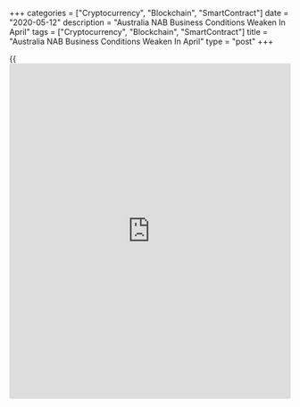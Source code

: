 +++
categories = ["Cryptocurrency", "Blockchain", "SmartContract"]
date = "2020-05-12"
description = "Australia NAB Business Conditions Weaken In April"
tags = ["Cryptocurrency", "Blockchain", "SmartContract"]
title = "Australia NAB Business Conditions Weaken In April"
type = "post"
+++

{{<iframe id="large-banner" src="https://www.bounty.group/#slide=22.0" width="100%" height="600" scrolling="no" style="border: 0px solid rgb(216, 221, 230); border-radius: 3px;">}}

Australia's [business][1] conditions weakened in April but confidence
bounced back from March, survey results from National Australia Bank
showed Tuesday.

The business conditions index fell to -34 in April from -22 in March.
Overall conditions were deeply negative in all industries outside of
mining.

The fall in conditions was driven by all three components of the index
namely trading conditions, profitability and the employment index.

The employment conditions indicator decreased 15 points to -35. "Overall
the survey suggests that the unemployment rate will rise substantially
in April," Alan Oster, NAB Chief Economist, said.

However, the business confidence rose to -46 in April from -65 a month
ago. However, it was twice as weak as the trough in the 1990s recession.

"We see a recovery in growth late this year, but even though it could be
a solid bounce the level of output is not expected to be recovered to
pre-COVID levels until early 2022," Oster added.

For comments and feedback [contact](https://www.playgroundfx.com/contact/): editorial@rtt[news](https://www.letsplayfx.com/blog/forex-news-website/).com

[Economic News][2]

 **What parts of the world are seeing the best (and worst) economic
performances lately? Click[here][3] to check out our [Econ Scorecard][3]
and find out! See up-to-the-moment [ranking](https://www.playgroundfx.com/blog/crypto-exchange-ranking/)s for the best and worst
performers in [GDP][4], [unemployment rate][5], [inflation][6] and much
more.**

   1. www.rtt[news](https://www.letsplayfx.com/blog/forex-news-website/).com/Content/Business.aspx
   2. www.rtt[news](https://www.letsplayfx.com/blog/forex-news-website/).com/Content/EconomicNews.aspx
   3. www.rtt[news](https://www.letsplayfx.com/blog/forex-news-website/).com/economic-scorecard/world-rank/PPI/highest-performance.aspx
   4. www.rtt[news](https://www.letsplayfx.com/blog/forex-news-website/).com/economic-scorecard/world-rank/GDP/highest-performance.aspx
   5. www.rtt[news](https://www.letsplayfx.com/blog/forex-news-website/).com/economic-scorecard/world-rank/unemployment-rate/lowest-performance.aspx
   6. www.rtt[news](https://www.letsplayfx.com/blog/forex-news-website/).com/economic-scorecard/world-rank/CPI/highest-performance.aspx